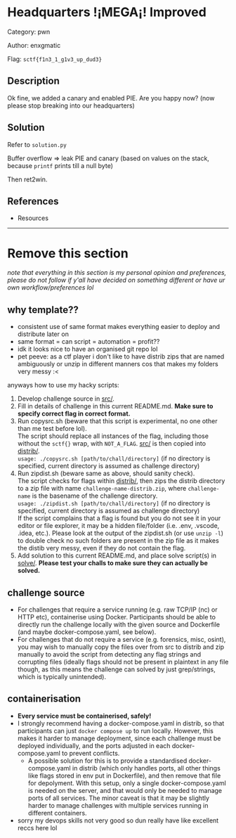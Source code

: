 # Headquarters !¡MEGA¡! Improved

Category: pwn

Author: enxgmatic

Flag: `sctf{f1n3_1_g1v3_up_dud3}`

## Description

Ok fine, we added a canary and enabled PIE. Are you happy now? (now please stop breaking into our headquarters)

## Solution
Refer to `solution.py`

Buffer overflow => leak PIE and canary (based on values on the stack, because `printf` prints till a null byte)

Then ret2win.

## References

- Resources

---

# Remove this section

*note that everything in this section is my personal opinion and preferences, please do not follow if y'all have decided on something different or have ur own workflow/preferences lol*

## why template??

- consistent use of same format makes everything easier to deploy and distribute later on
- same format = can script = automation = profit??
- idk it looks nice to have an organised git repo lol
- pet peeve: as a ctf player i don't like to have distrib zips that are named ambiguously or unzip in different manners cos that makes my folders very messy :<

anyways how to use my hacky scripts:

1. Develop challenge source in [src/](./src/).
2. Fill in details of challenge in this current README.md. **Make sure to specify correct flag in correct format.**
3. Run copysrc.sh (beware that this script is experimental, no one other than me test before lol).  
   The script should replace all instances of the flag, including those without the `sctf{}` wrap, with `NOT_A_FLAG`. [src/](./src/) is then copied into [distrib/](./distrib/).  
   `usage: ./copysrc.sh [path/to/chall/directory]` (if no directory is specified, current directory is assumed as challenge directory)
4. Run zipdist.sh (beware same as above, should sanity check).  
   The script checks for flags within [distrib/](./distrib/), then zips the distrib directory to a zip file with name `challenge-name-distrib.zip`, where `challenge-name` is the basename of the challenge directory.  
   `usage: ./zipdist.sh [path/to/chall/directory]` (if no directory is specified, current directory is assumed as challenge directory)  
   If the script complains that a flag is found but you do not see it in your editor or file explorer, it may be a hidden file/folder (i.e. .env, .vscode, .idea, etc.). Please look at the output of the zipdist.sh (or use `unzip -l`) to double check no such folders are present in the zip file as it makes the distib very messy, even if they do not contain the flag.
5. Add solution to this current README.md, and place solve script(s) in [solve/](./solve/). **Please test your challs to make sure they can actually be solved.**

## challenge source

- For challenges that require a service running (e.g. raw TCP/IP (nc) or HTTP etc), containerise using Docker. Participants should be able to directly run the challenge locally with the given source and Dockerfile (and maybe docker-compose.yaml, see below).
- For challenges that do not require a service (e.g. forensics, misc, osint), you may wish to manually copy the files over from src to distrib and zip manually to avoid the script from detecting any flag strings and corrupting files (ideally flags should not be present in plaintext in any file though, as this means the challenge can solved by just grep/strings, which is typically unintended).

## containerisation

- **Every service must be containerised, safely!**
- I strongly recommend having a docker-compose.yaml in distrib, so that participants can just `docker compose up` to run locally. However, this makes it harder to manage deployment, since each challenge must be deployed individually, and the ports adjusted in each docker-compose.yaml to prevent conflicts.
  - A possible solution for this is to provide a standardised docker-compose.yaml in distrib (which only handles ports, all other things like flags stored in env put in Dockerfile), and then remove that file for depolyment. With this setup, only a single docker-compose.yaml is needed on the server, and that would only be needed to manage ports of all services. The minor caveat is that it may be slightly harder to manage challenges with multiple services running in different containers.
- sorry my devops skills not very good so dun really have like excellent reccs here lol
